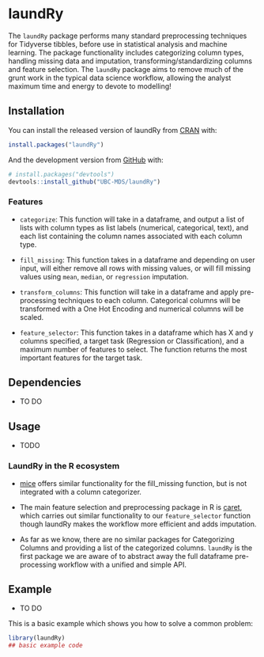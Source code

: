 
<!-- README.md is generated from README.Rmd. Please edit that file -->

# laundRy

<!-- badges: start -->

<!-- badges: end -->

The `laundRy` package performs many standard preprocessing techniques
for Tidyverse tibbles, before use in statistical analysis and machine
learning. The package functionality includes categorizing column types,
handling missing data and imputation, transforming/standardizing columns
and feature selection. The `laundRy` package aims to remove much of the
grunt work in the typical data science workflow, allowing the analyst
maximum time and energy to devote to modelling\!

## Installation

You can install the released version of laundRy from
[CRAN](https://CRAN.R-project.org) with:

``` r
install.packages("laundRy")
```

And the development version from [GitHub](https://github.com/) with:

``` r
# install.packages("devtools")
devtools::install_github("UBC-MDS/laundRy")
```

### Features

  - `categorize`: This function will take in a dataframe, and output a
    list of lists with column types as list labels (numerical,
    categorical, text), and each list containing the column names
    associated with each column type.

  - `fill_missing`: This function takes in a dataframe and depending on
    user input, will either remove all rows with missing values, or will
    fill missing values using `mean`, `median`, or `regression`
    imputation.

  - `transform_columns`: This function will take in a dataframe and
    apply pre-processing techniques to each column. Categorical columns
    will be transformed with a One Hot Encoding and numerical columns
    will be scaled.

  - `feature_selector`: This function takes in a dataframe which has X
    and y columns specified, a target task (Regression or
    Classification), and a maximum number of features to select. The
    function returns the most important features for the target task.

## Dependencies

  - TO DO

## Usage

  - TODO

### LaundRy in the R ecosystem

  - [mice](https://cran.r-project.org/web/packages/mice/mice.pdf) offers
    similar functionality for the fill\_missing function, but is not
    integrated with a column categorizer.

  - The main feature selection and preprocessing package in R is
    [caret](https://cran.r-project.org/web/packages/caret/caret.pdf),
    which carries out similar functionality to our `feature_selector`
    function though laundRy makes the workflow more efficient and adds
    imputation.

  - As far as we know, there are no similar packages for Categorizing
    Columns and providing a list of the categorized columns. `laundRy`
    is the first package we are aware of to abstract away the full
    dataframe pre-processing workflow with a unified and simple API.

## Example

  - TO DO

This is a basic example which shows you how to solve a common problem:

``` r
library(laundRy)
## basic example code
```
